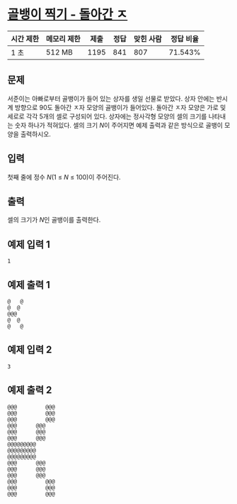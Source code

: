 # [골뱅이 찍기 - 돌아간 ㅈ](https://www.acmicpc.net/problem/23809)

| 시간 제한 | 메모리 제한 | 제출 | 정답 | 맞힌 사람 | 정답 비율 |
| --- | --- | --- | --- | --- | --- |
| 1 초 | 512 MB | 1195 | 841 | 807 | 71.543% |

## 문제

서준이는 아빠로부터 골뱅이가 들어 있는 상자를 생일 선물로 받았다. 상자 안에는 반시계 방향으로 90도 돌아간 ㅈ자 모양의 골뱅이가 들어있다. 돌아간 ㅈ자 모양은 가로 및 세로로 각각 5개의 셀로 구성되어 있다. 상자에는 정사각형 모양의 셀의 크기를 나타내는 숫자 하나가 적혀있다. 셀의 크기 *N*이 주어지면 예제 출력과 같은 방식으로 골뱅이 모양을 출력하시오.

## 입력

첫째 줄에 정수 *N*(1 ≤ *N* ≤ 100)이 주어진다.

## 출력

셀의 크기가 *N*인 골뱅이를 출력한다.

## 예제 입력 1

```
1

```

## 예제 출력 1

```
@   @
@  @
@@@
@  @
@   @

```

## 예제 입력 2

```
3

```

## 예제 출력 2

```
@@@         @@@
@@@         @@@
@@@         @@@
@@@      @@@
@@@      @@@
@@@      @@@
@@@@@@@@@
@@@@@@@@@
@@@@@@@@@
@@@      @@@
@@@      @@@
@@@      @@@
@@@         @@@
@@@         @@@
@@@         @@@
```
